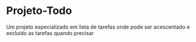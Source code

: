 # Projeto-Todo
 Um projeto especializado em lista de tarefas onde pode ser acescentado e excluido as tarefas quando precisar

